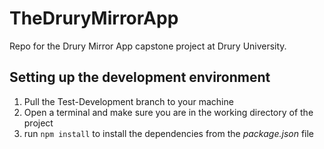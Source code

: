 # TheDruryMirrorApp
Repo for the Drury Mirror App capstone project at Drury University.


## Setting up the development environment
1. Pull the Test-Development branch to your machine
2. Open a terminal and make sure you are in the working directory of the project
3. run `npm install` to install the dependencies from the *package.json* file